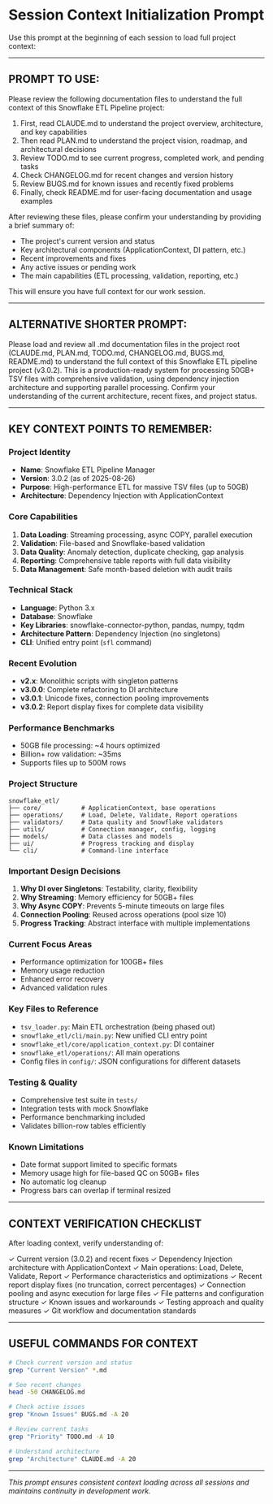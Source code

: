 # Session Context Initialization Prompt

Use this prompt at the beginning of each session to load full project context:

---

## PROMPT TO USE:

Please review the following documentation files to understand the full context of this Snowflake ETL Pipeline project:

1. First, read CLAUDE.md to understand the project overview, architecture, and key capabilities
2. Then read PLAN.md to understand the project vision, roadmap, and architectural decisions
3. Review TODO.md to see current progress, completed work, and pending tasks
4. Check CHANGELOG.md for recent changes and version history
5. Review BUGS.md for known issues and recently fixed problems
6. Finally, check README.md for user-facing documentation and usage examples

After reviewing these files, please confirm your understanding by providing a brief summary of:
- The project's current version and status
- Key architectural components (ApplicationContext, DI pattern, etc.)
- Recent improvements and fixes
- Any active issues or pending work
- The main capabilities (ETL processing, validation, reporting, etc.)

This will ensure you have full context for our work session.

---

## ALTERNATIVE SHORTER PROMPT:

Please load and review all .md documentation files in the project root (CLAUDE.md, PLAN.md, TODO.md, CHANGELOG.md, BUGS.md, README.md) to understand the full context of this Snowflake ETL pipeline project (v3.0.2). This is a production-ready system for processing 50GB+ TSV files with comprehensive validation, using dependency injection architecture and supporting parallel processing. Confirm your understanding of the current architecture, recent fixes, and project status.

---

## KEY CONTEXT POINTS TO REMEMBER:

### Project Identity
- **Name**: Snowflake ETL Pipeline Manager
- **Version**: 3.0.2 (as of 2025-08-26)
- **Purpose**: High-performance ETL for massive TSV files (up to 50GB)
- **Architecture**: Dependency Injection with ApplicationContext

### Core Capabilities
1. **Data Loading**: Streaming processing, async COPY, parallel execution
2. **Validation**: File-based and Snowflake-based validation
3. **Data Quality**: Anomaly detection, duplicate checking, gap analysis
4. **Reporting**: Comprehensive table reports with full data visibility
5. **Data Management**: Safe month-based deletion with audit trails

### Technical Stack
- **Language**: Python 3.x
- **Database**: Snowflake
- **Key Libraries**: snowflake-connector-python, pandas, numpy, tqdm
- **Architecture Pattern**: Dependency Injection (no singletons)
- **CLI**: Unified entry point (`sfl` command)

### Recent Evolution
- **v2.x**: Monolithic scripts with singleton patterns
- **v3.0.0**: Complete refactoring to DI architecture
- **v3.0.1**: Unicode fixes, connection pooling improvements
- **v3.0.2**: Report display fixes for complete data visibility

### Performance Benchmarks
- 50GB file processing: ~4 hours optimized
- Billion+ row validation: ~35ms
- Supports files up to 500M rows

### Project Structure
```
snowflake_etl/
├── core/           # ApplicationContext, base operations
├── operations/     # Load, Delete, Validate, Report operations
├── validators/     # Data quality and Snowflake validators
├── utils/          # Connection manager, config, logging
├── models/         # Data classes and models
├── ui/             # Progress tracking and display
└── cli/            # Command-line interface
```

### Important Design Decisions
1. **Why DI over Singletons**: Testability, clarity, flexibility
2. **Why Streaming**: Memory efficiency for 50GB+ files
3. **Why Async COPY**: Prevents 5-minute timeouts on large files
4. **Connection Pooling**: Reused across operations (pool size 10)
5. **Progress Tracking**: Abstract interface with multiple implementations

### Current Focus Areas
- Performance optimization for 100GB+ files
- Memory usage reduction
- Enhanced error recovery
- Advanced validation rules

### Key Files to Reference
- `tsv_loader.py`: Main ETL orchestration (being phased out)
- `snowflake_etl/cli/main.py`: New unified CLI entry point
- `snowflake_etl/core/application_context.py`: DI container
- `snowflake_etl/operations/`: All main operations
- Config files in `config/`: JSON configurations for different datasets

### Testing & Quality
- Comprehensive test suite in `tests/`
- Integration tests with mock Snowflake
- Performance benchmarking included
- Validates billion-row tables efficiently

### Known Limitations
- Date format support limited to specific formats
- Memory usage high for file-based QC on 50GB+ files
- No automatic log cleanup
- Progress bars can overlap if terminal resized

---

## CONTEXT VERIFICATION CHECKLIST

After loading context, verify understanding of:

✓ Current version (3.0.2) and recent fixes
✓ Dependency Injection architecture with ApplicationContext
✓ Main operations: Load, Delete, Validate, Report
✓ Performance characteristics and optimizations
✓ Recent report display fixes (no truncation, correct percentages)
✓ Connection pooling and async execution for large files
✓ File patterns and configuration structure
✓ Known issues and workarounds
✓ Testing approach and quality measures
✓ Git workflow and documentation standards

---

## USEFUL COMMANDS FOR CONTEXT

```bash
# Check current version and status
grep "Current Version" *.md

# See recent changes
head -50 CHANGELOG.md

# Check active issues
grep "Known Issues" BUGS.md -A 20

# Review current tasks
grep "Priority" TODO.md -A 10

# Understand architecture
grep "Architecture" CLAUDE.md -A 20
```

---

*This prompt ensures consistent context loading across all sessions and maintains continuity in development work.*